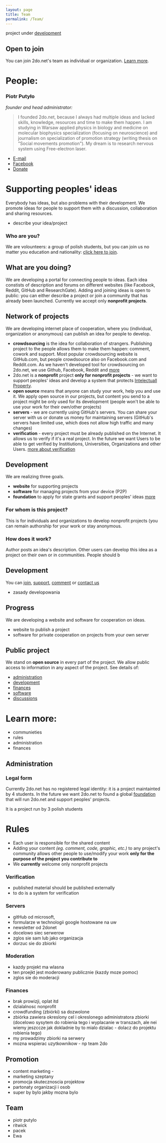```yaml
---
layout: page
title: Team
permalink: /Team/
---
```


project under [development](/about/development)

## Open to join
You can join 2do.net's team as individual or organization. [Learn more](/join).

# **People:**

### Piotr Putyło
*founder and head administrator:*
> I founded 2do.net, because I always had multiple ideas and lacked skills, knowledge, resources and time to make them happen. I am studying in Warsaw applied physics in biology and medicine on molecular biophysics specialization (focusing on neuroscience) and journalism on specialization of promotion strategy (writing thesis on "Social movements promotion"). My dream is to research nervous system using Free-electron laser.

* [E-mail](mailto:founder@2do.net)
* [Facebook](https://www.facebook.com/piotr.putylo)
* [Donate](https://www.paypal.me/piotrputylo)

# Supporting peoples' ideas
Everybody has  ideas, but also problems with their development. We promote ideas for people to support them with a discussion, collaboration and sharing resources. 
* describe your idea/project 

### Who are you?
We are volounteers: a group of polish students, but you can join us no matter you education and nationality: [click here to join](/join).

## What are you doing?
We are developing a portal for connecting people to ideas. Each idea constists of description and forums on different websites (like Facebook, Reddit, GitHub and ResearchGate). Adding and joining ideas is open to public: you can either describe a project or join a community that has already been launched. Currently we accept only **nonprofit projects**. 

## Network of projects
We are developing internet place of cooperation, where you (individual, organization or anonymous) can publish an idea for people to develop.
* **crowdsourcing** is the idea for collaboration of strangers. Publishing project to the people allows them to make them happen: comment, cowork and support. Most popular crowdsourcing website is GitHub.com, but people crowdsource also on Facebook.com and Reddit.com. As we haven't developed tool for crowdsourcing on 2do.net, we use Github, Facebook, Reddit and [more](/communities)
* 2do.net is a **nonprofit** project **only for nonprofit projects** - we want to support peoples' ideas and develop a system that protects [Intelectuall Property](/ip).
* **open source** means that anyone can study your work, help you and use it. We apply open source in our projects, but content you send to a project might be only used for its development (people won't be able to use your work for their own/other projects)
* **servers** - we are currently using GitHub's servers. You can share your server with us or donate us money for maintaining servers (GitHub's servers have limited use, which does not allow high traffic and many changes)
* **verification** - every project must be already published on the Internet. It allows us to verify if it's a real project. In the future we want Users to be able to get verified by Institiutions, Universities, Organizations and other Users. [more about verification]()

## Development 
We are realizing three goals.
* **website** for supporting projects
* **software** for managing projects from your device (P2P)
* **foundation** to apply for state grants and support peoples' ideas [more](/foundation)

### For whom is this project?
This is for individuals and organizations to develop nonprofit projects (you can remain authorship for your work or stay anonymous.  

### How does it work?
Author posts an idea's description. Other users can develop this idea as a project on their own or in communities. People should b

## Development
You can [join](), [support](), [comment]() or [contact us]()
* zasady developowania 

## Progress
We are developing a website and software for cooperation on ideas.
* website to publish a project
* software for private cooperation on projects from your own server

## Public project
We stand on **open source** in every part of the project. We allow public access to information in any aspect of the project.
See details of:
* [administration]()
* [development]()
* [finances]()
* [software]()
* [discussions]()



# Learn more:
* communieties  
* rules 
* administration
* finances  




## Administration 

### Legal form 
Currently 2do.net has no registered legal identity: it is a project maintainted by 4 students. In the future we want 2do.net to found a global [foundation](/foundation) that will run 2do.net and support peoples' projects.


It is a project run by 3 polish students

# Rules 
* Each user is responsible for the shared content 
* Adding your content *(eg. comment, code, graphic, etc.)* to any project's community allows other people to use/modify your work **only for the purpose of the project you contribute to**
* We **currently** welcome only nonprofit projects

### Verification
* published material should be published externally
* to do is a system for verification 

### Servers
* gitHub od microsoft, 
* formularze w technologii google hostowane na uw 
* newsletter od 2donet
* docelowo siec serwerow 
* zglos sie sam lub jako organizacja 
* dorzuc sie do zbiorki

### Moderation
* kazdy projekt ma wlasna
* ten proejkt jest moderowany publicznie (kazdy moze pomoc)
* zglos sie do moderacji



### Finances 
* brak prowizji, oplat itd 
* dzialalnosc nonprofit 
* crowdfunding (zbiórki) sa dozwolone 
* zbiórka zawiera okreslony cel i okreslonego administratora zbiorki (docelowo sysytem do robienia tego i wyplacanie w transzach, ale nei wiemy jeszccze jak dokladnie by to mialo dzialac - dolacz do projektu robienia tego)
* my prowadzimy zbiorki na serwery
* mozna wspierac uzytkownikow - np team 2do 

## Promotion 
* content marketing - 
* marketing szeptany
* promocja skutecznoscia projektow 
* partonaty organizacji i osob 
* super by bylo jakby mozna bylo 


## Team
* piotr putylo
* ritwick
* pacek
* Ewa 





<!-- 
## administracja
asd
* contact
* join

><><><><><><><><><><><>,.


### Needs
Czego brakuje do osiągnięcia celu
* **discussion** - link do miejsca dyskusji
* link do kontaktu z projektem 
* link do darowizn

## To do
* ** Internet place to develop idea 

* **website** for people 
* **software**: dla ludzi coby sb servery podlaczali i sie weryfikowali pracujac w prywatnych grupach
* **foundation**: żeby móc ubiegać

/ ## Plan
/ 1. Discussion *ongoing*
/ 2. Planning *ongoing* 
/ 3. Development *to do*

### Development 

## Resources 

## Plans 

* **community**: bla bla bla ludzie bla bla bla chodzcie [*join*]()

### To do
### In progress 

### Results 

## Goal
Co dokładnie projekt ma zrealizować
* 

### Status
co zostało zrealizowane + co jest realizowane 

### Development 
w jaki sposób projekt ma być rozwijany 

## Subprojects

### *Learn more about this project:*
* [*canvas* description]()
* administration
* joinining the project
* supporting the project
* project's website - 
* collaboration place - GitHub
* projects' communieties on:
	* Facebook
	* ResearchGate
	* LinkedIn

# Team
* founder
* administrator
* moderator
* designer 
* tester 
* tester 
* tester 

# Contributors
This project is being developed publicly by
* Imię i Nazwisko 

## Co 

# Administration

* Project is being developed on GitHub
* there is a team 

# Development 
* jak ma wyglądać realizacja
* jakie są plany
* gdzie ma być realizacja 








# About 2do.net
Nonprofit project under public development

## Network of common good projects 
2do.net is a portal for developing peoples' ideas. As it might be really hard to work on your own, we want to help by connecting
* users
* [more about the project](2donetprojectpage)
* [adding, discussing and helping projects on 2do.net ](rules)
* [administration]( asd) [join administration)
* [development](develpotment)

### 2do.net is under development
We want to support peoples' ideas, but right now we need your help. Please, send us [feedback]

# Joining 2do.net
If you want to join us 
We collaborate on GPL license (everything we do, must be used publicly 

Join one of our communieties or [conctact us]()
* [Github](asd) our communieties, send [feedback](asd)
* [Facebook]()
* [Discord]()
* [Twitter]
[finances](/about/adding/)
[finances](/about/administration/)

You can find the source code for Minima at GitHub:
[jekyll][jekyll-organization] /
[minima](https://github.com/jekyll/minima)

You can find the source code for Jekyll at GitHub:
[jekyll][jekyll-organization] /
[jekyll](https://github.com/jekyll/jekyll)


[jekyll-organization]: https://github.com/jekyll
 -->